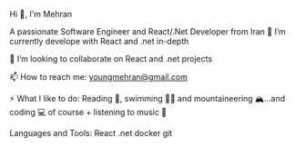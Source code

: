 Hi 👋, I'm Mehran 

A passionate Software Engineer and React/.Net Developer  from Iran
🌱 I’m currently develope with React and .net  in-depth

👯 I’m looking to collaborate on React and .net projects

📫 How to reach me: youngmehran@gmail.com

⚡ What I like to do: Reading 📖, swimming 🏊‍♀️ and mountaineering 🏔...and coding 💻 of course + listening to music 🎵



Languages and Tools:
React .net  docker git

 
